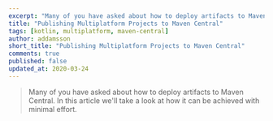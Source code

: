 ```yaml
---
excerpt: "Many of you have asked about how to deploy artifacts to Maven Central. In this article we'll look at how to do so."
title: "Publishing Multiplatform Projects to Maven Central"
tags: [kotlin, multiplatform, maven-central]
author: addamsson
short_title: "Publishing Multiplatform Projects to Maven Central"
comments: true
published: false
updated_at: 2020-03-24
---
```


> Many of you have asked about how to deploy artifacts to Maven Central. In this article we'll take a look at how it can be achieved with minimal effort.


